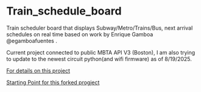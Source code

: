 # Train_schedule_board
 Train scheduler board that displays Subway/Metro/Trains/Bus, next arrival schedules on real time based on work by Enrique Gamboa @egamboafuentes . 

 Current project connected to public MBTA API V3 (Boston), I am also trying to update to the newest circuit python(and wifi firmware) as of 8/19/2025.

 [For details on this project](https://jegamboafuentes.medium.com/i-created-my-own-subway-arrival-board-with-real-time-data-to-dont-miss-my-train-anymore-28bfded312c0?source=friends_link&sk=a229cfebc19bc9f1874ba3a0441f0620)

 [Starting Point for this forked progject](https://github.com/jegamboafuentes/Train_schedule_board/tree/main/display_code/8-23-23/new)
